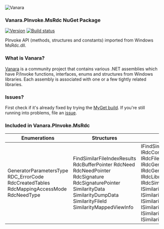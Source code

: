 ﻿![Vanara](https://raw.githubusercontent.com/dahall/Vanara/master/docs/icons/VanaraHeading.png)
### **Vanara.PInvoke.MsRdc NuGet Package**
[![Version](https://img.shields.io/nuget/v/Vanara.PInvoke.MsRdc?label=NuGet&style=flat-square)](https://github.com/dahall/Vanara/releases)
[![Build status](https://github.com/dahall/Vanara/actions/workflows/cibuild.yml/badge.svg?branch=master)](https://github.com/dahall/Vanara/actions/workflows/cibuild.yml)

PInvoke API (methods, structures and constants) imported from Windows MsRdc.dll.

### **What is Vanara?**

[Vanara](https://github.com/dahall/Vanara) is a community project that contains various .NET assemblies which have P/Invoke functions, interfaces, enums and structures from Windows libraries. Each assembly is associated with one or a few tightly related libraries.

### **Issues?**

First check if it's already fixed by trying the [MyGet build](https://www.myget.org/feed/Packages/vanara).
If you're still running into problems, file an [issue](https://github.com/dahall/Vanara/issues).

### **Included in Vanara.PInvoke.MsRdc**

Enumerations | Structures | Interfaces
--- | --- | ---
GeneratorParametersType RDC_ErrorCode RdcCreatedTables RdcMappingAccessMode RdcNeedType              | FindSimilarFileIndexResults RdcBufferPointer RdcNeed RdcNeedPointer RdcSignature RdcSignaturePointer SimilarityData SimilarityDumpData SimilarityFileId SimilarityMappedViewInfo         | IFindSimilarResults IRdcComparator IRdcFileReader IRdcFileWriter IRdcGenerator IRdcGeneratorFilterMaxParameters IRdcGeneratorParameters IRdcLibrary IRdcSignatureReader IRdcSimilarityGenerator ISimilarity ISimilarityFileIdTable ISimilarityReportProgress ISimilarityTableDumpState ISimilarityTraitsMappedView ISimilarityTraitsMapping ISimilarityTraitsTable 
